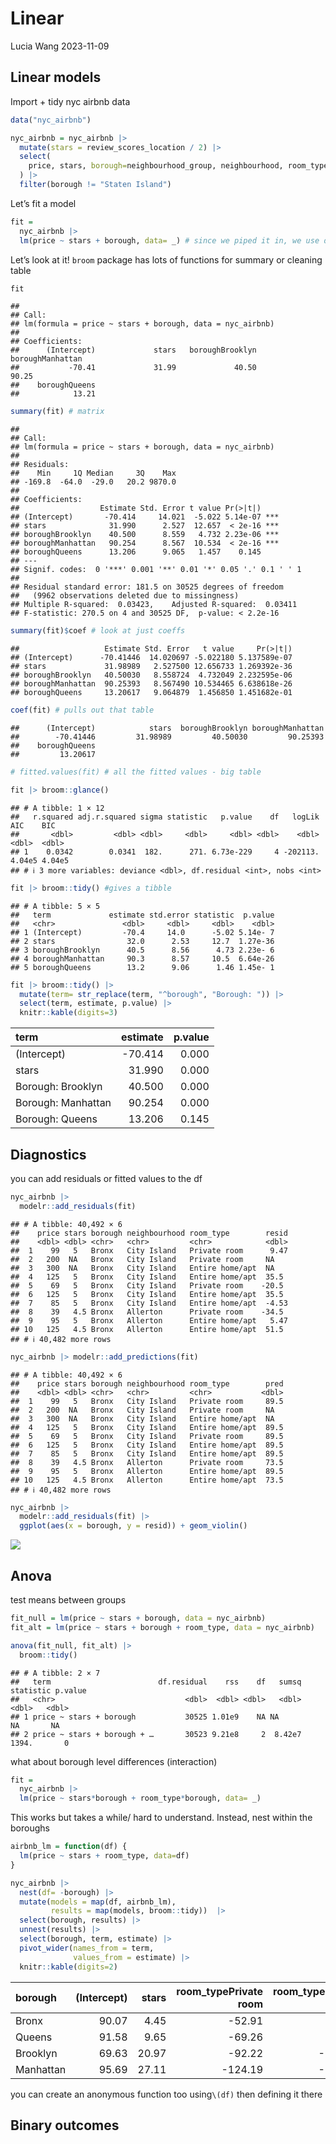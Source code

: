 Linear
================
Lucia Wang
2023-11-09

## Linear models

Import + tidy nyc airbnb data

``` r
data("nyc_airbnb") 

nyc_airbnb = nyc_airbnb |>
  mutate(stars = review_scores_location / 2) |>
  select(
    price, stars, borough=neighbourhood_group, neighbourhood, room_type
  ) |>
  filter(borough != "Staten Island")
```

Let’s fit a model

``` r
fit = 
  nyc_airbnb |>
  lm(price ~ stars + borough, data= _) # since we piped it in, we use data= _ 
```

Let’s look at it! `broom` package has lots of functions for summary or
cleaning table

``` r
fit
```

    ## 
    ## Call:
    ## lm(formula = price ~ stars + borough, data = nyc_airbnb)
    ## 
    ## Coefficients:
    ##      (Intercept)             stars   boroughBrooklyn  boroughManhattan  
    ##           -70.41             31.99             40.50             90.25  
    ##    boroughQueens  
    ##            13.21

``` r
summary(fit) # matrix
```

    ## 
    ## Call:
    ## lm(formula = price ~ stars + borough, data = nyc_airbnb)
    ## 
    ## Residuals:
    ##    Min     1Q Median     3Q    Max 
    ## -169.8  -64.0  -29.0   20.2 9870.0 
    ## 
    ## Coefficients:
    ##                  Estimate Std. Error t value Pr(>|t|)    
    ## (Intercept)       -70.414     14.021  -5.022 5.14e-07 ***
    ## stars              31.990      2.527  12.657  < 2e-16 ***
    ## boroughBrooklyn    40.500      8.559   4.732 2.23e-06 ***
    ## boroughManhattan   90.254      8.567  10.534  < 2e-16 ***
    ## boroughQueens      13.206      9.065   1.457    0.145    
    ## ---
    ## Signif. codes:  0 '***' 0.001 '**' 0.01 '*' 0.05 '.' 0.1 ' ' 1
    ## 
    ## Residual standard error: 181.5 on 30525 degrees of freedom
    ##   (9962 observations deleted due to missingness)
    ## Multiple R-squared:  0.03423,    Adjusted R-squared:  0.03411 
    ## F-statistic: 270.5 on 4 and 30525 DF,  p-value: < 2.2e-16

``` r
summary(fit)$coef # look at just coeffs
```

    ##                   Estimate Std. Error   t value     Pr(>|t|)
    ## (Intercept)      -70.41446  14.020697 -5.022180 5.137589e-07
    ## stars             31.98989   2.527500 12.656733 1.269392e-36
    ## boroughBrooklyn   40.50030   8.558724  4.732049 2.232595e-06
    ## boroughManhattan  90.25393   8.567490 10.534465 6.638618e-26
    ## boroughQueens     13.20617   9.064879  1.456850 1.451682e-01

``` r
coef(fit) # pulls out that table
```

    ##      (Intercept)            stars  boroughBrooklyn boroughManhattan 
    ##        -70.41446         31.98989         40.50030         90.25393 
    ##    boroughQueens 
    ##         13.20617

``` r
# fitted.values(fit) # all the fitted values - big table

fit |> broom::glance()
```

    ## # A tibble: 1 × 12
    ##   r.squared adj.r.squared sigma statistic   p.value    df   logLik    AIC    BIC
    ##       <dbl>         <dbl> <dbl>     <dbl>     <dbl> <dbl>    <dbl>  <dbl>  <dbl>
    ## 1    0.0342        0.0341  182.      271. 6.73e-229     4 -202113. 4.04e5 4.04e5
    ## # ℹ 3 more variables: deviance <dbl>, df.residual <int>, nobs <int>

``` r
fit |> broom::tidy() #gives a tibble
```

    ## # A tibble: 5 × 5
    ##   term             estimate std.error statistic  p.value
    ##   <chr>               <dbl>     <dbl>     <dbl>    <dbl>
    ## 1 (Intercept)         -70.4     14.0      -5.02 5.14e- 7
    ## 2 stars                32.0      2.53     12.7  1.27e-36
    ## 3 boroughBrooklyn      40.5      8.56      4.73 2.23e- 6
    ## 4 boroughManhattan     90.3      8.57     10.5  6.64e-26
    ## 5 boroughQueens        13.2      9.06      1.46 1.45e- 1

``` r
fit |> broom::tidy() |>
  mutate(term= str_replace(term, "^borough", "Borough: ")) |>
  select(term, estimate, p.value) |>
  knitr::kable(digits=3)
```

| term               | estimate | p.value |
|:-------------------|---------:|--------:|
| (Intercept)        |  -70.414 |   0.000 |
| stars              |   31.990 |   0.000 |
| Borough: Brooklyn  |   40.500 |   0.000 |
| Borough: Manhattan |   90.254 |   0.000 |
| Borough: Queens    |   13.206 |   0.145 |

## Diagnostics

you can add residuals or fitted values to the df

``` r
nyc_airbnb |>
  modelr::add_residuals(fit)
```

    ## # A tibble: 40,492 × 6
    ##    price stars borough neighbourhood room_type        resid
    ##    <dbl> <dbl> <chr>   <chr>         <chr>            <dbl>
    ##  1    99   5   Bronx   City Island   Private room      9.47
    ##  2   200  NA   Bronx   City Island   Private room     NA   
    ##  3   300  NA   Bronx   City Island   Entire home/apt  NA   
    ##  4   125   5   Bronx   City Island   Entire home/apt  35.5 
    ##  5    69   5   Bronx   City Island   Private room    -20.5 
    ##  6   125   5   Bronx   City Island   Entire home/apt  35.5 
    ##  7    85   5   Bronx   City Island   Entire home/apt  -4.53
    ##  8    39   4.5 Bronx   Allerton      Private room    -34.5 
    ##  9    95   5   Bronx   Allerton      Entire home/apt   5.47
    ## 10   125   4.5 Bronx   Allerton      Entire home/apt  51.5 
    ## # ℹ 40,482 more rows

``` r
nyc_airbnb |> modelr::add_predictions(fit)
```

    ## # A tibble: 40,492 × 6
    ##    price stars borough neighbourhood room_type        pred
    ##    <dbl> <dbl> <chr>   <chr>         <chr>           <dbl>
    ##  1    99   5   Bronx   City Island   Private room     89.5
    ##  2   200  NA   Bronx   City Island   Private room     NA  
    ##  3   300  NA   Bronx   City Island   Entire home/apt  NA  
    ##  4   125   5   Bronx   City Island   Entire home/apt  89.5
    ##  5    69   5   Bronx   City Island   Private room     89.5
    ##  6   125   5   Bronx   City Island   Entire home/apt  89.5
    ##  7    85   5   Bronx   City Island   Entire home/apt  89.5
    ##  8    39   4.5 Bronx   Allerton      Private room     73.5
    ##  9    95   5   Bronx   Allerton      Entire home/apt  89.5
    ## 10   125   4.5 Bronx   Allerton      Entire home/apt  73.5
    ## # ℹ 40,482 more rows

``` r
nyc_airbnb |> 
  modelr::add_residuals(fit) |> 
  ggplot(aes(x = borough, y = resid)) + geom_violin()
```

![](linear_files/figure-gfm/unnamed-chunk-4-1.png)<!-- -->

## Anova

test means between groups

``` r
fit_null = lm(price ~ stars + borough, data = nyc_airbnb)
fit_alt = lm(price ~ stars + borough + room_type, data = nyc_airbnb)

anova(fit_null, fit_alt) |> 
  broom::tidy()
```

    ## # A tibble: 2 × 7
    ##   term                        df.residual    rss    df   sumsq statistic p.value
    ##   <chr>                             <dbl>  <dbl> <dbl>   <dbl>     <dbl>   <dbl>
    ## 1 price ~ stars + borough           30525 1.01e9    NA NA            NA       NA
    ## 2 price ~ stars + borough + …       30523 9.21e8     2  8.42e7     1394.       0

what about borough level differences (interaction)

``` r
fit = 
  nyc_airbnb |>
  lm(price ~ stars*borough + room_type*borough, data= _)
```

This works but takes a while/ hard to understand. Instead, nest within
the boroughs

``` r
airbnb_lm = function(df) {
  lm(price ~ stars + room_type, data=df)
}

nyc_airbnb |>
  nest(df= -borough) |>
  mutate(models = map(df, airbnb_lm),
         results = map(models, broom::tidy))  |>
  select(borough, results) |>
  unnest(results) |>
  select(borough, term, estimate) |>
  pivot_wider(names_from = term,
              values_from = estimate) |>
  knitr::kable(digits=2)
```

| borough   | (Intercept) | stars | room_typePrivate room | room_typeShared room |
|:----------|------------:|------:|----------------------:|---------------------:|
| Bronx     |       90.07 |  4.45 |                -52.91 |               -70.55 |
| Queens    |       91.58 |  9.65 |                -69.26 |               -94.97 |
| Brooklyn  |       69.63 | 20.97 |                -92.22 |              -105.84 |
| Manhattan |       95.69 | 27.11 |               -124.19 |              -153.64 |

you can create an anonymous function too using`\(df)` then defining it
there

## Binary outcomes
